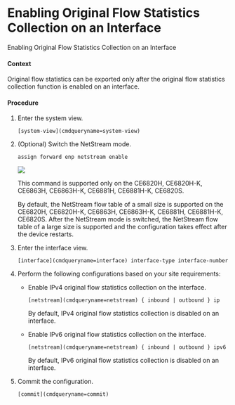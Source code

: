 Enabling Original Flow Statistics Collection on an Interface
============================================================

Enabling Original Flow Statistics Collection on an Interface

#### Context

Original flow statistics can be exported only after the original flow statistics collection function is enabled on an interface.


#### Procedure

1. Enter the system view.
   
   
   ```
   [system-view](cmdqueryname=system-view)
   ```
2. (Optional) Switch the NetStream mode.
   
   
   ```
   assign forward enp netstream enable
   ```
   ![](public_sys-resources/note_3.0-en-us.png) 
   
   This command is supported only on the CE6820H, CE6820H-K, CE6863H, CE6863H-K, CE6881H, CE6881H-K, CE6820S.
   
   By default, the NetStream flow table of a small size is supported on the CE6820H, CE6820H-K, CE6863H, CE6863H-K, CE6881H, CE6881H-K, CE6820S. After the NetStream mode is switched, the NetStream flow table of a large size is supported and the configuration takes effect after the device restarts.
3. Enter the interface view.
   
   
   ```
   [interface](cmdqueryname=interface) interface-type interface-number
   ```
4. Perform the following configurations based on your site requirements:
   * Enable IPv4 original flow statistics collection on the interface.
     ```
     [netstream](cmdqueryname=netstream) { inbound | outbound } ip
     ```
     
     By default, IPv4 original flow statistics collection is disabled on an interface.
   * Enable IPv6 original flow statistics collection on the interface.
     ```
     [netstream](cmdqueryname=netstream) { inbound | outbound } ipv6
     ```
     
     By default, IPv6 original flow statistics collection is disabled on an interface.
5. Commit the configuration.
   
   
   ```
   [commit](cmdqueryname=commit)
   ```